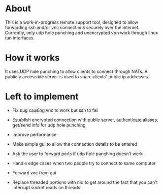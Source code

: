 # About

This is a work-in-progress remote support tool, designed to allow forwarding ssh and/or vnc connections securely over the internet. 
Currently, only udp hole punching and unencrypted vpn work through linux tun interfaces.

# How it works

It uses UDP hole punching to allow clients to connect through NATs. A publicly accessible server is used to share clients' public ip addresses.

# Left to implement

- Fix bug causing vnc to work but ssh to fail

- Establish encrypted connection with public server, authenticate aliases, get/send info for udp hole punching

- Improve performance
- Make simple gui to allow the connection details to be entered
- Ask the user to forward ports if udp hole punching doesn't work
- Handle edge cases when two people try to connect to same computer
- Forward vnc from gui

- Replace threaded portions with nio to get around the fact that you can't interrupt socket reads on threads

